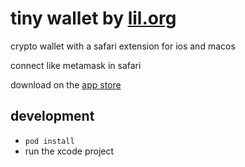 # tiny wallet by [lil.org](https://lil.org)
crypto wallet with a safari extension for ios and macos

connect like metamask in safari

download on the [app store](https://tokenary.io/get)

## development

* `pod install`
* run the xcode project

